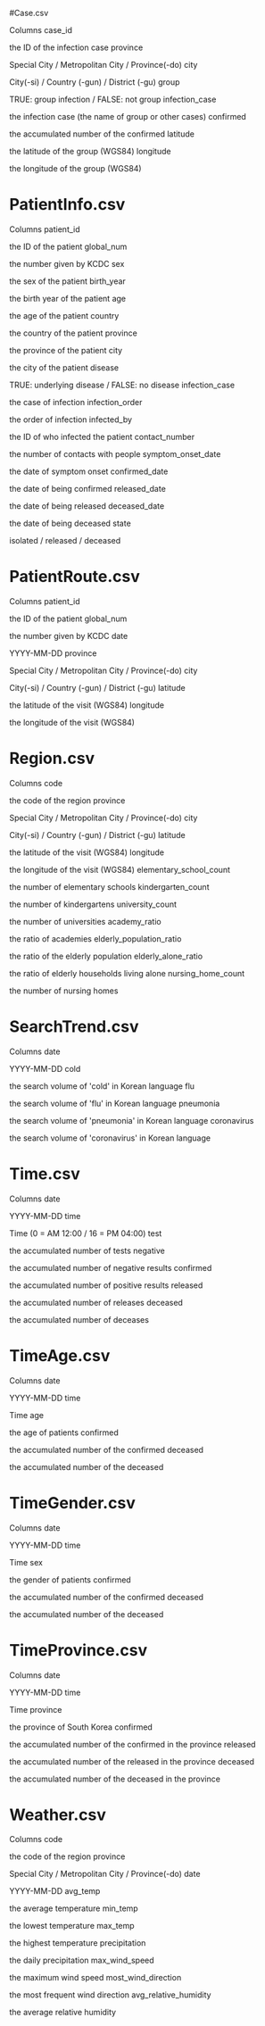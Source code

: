 #Case.csv

Columns
case_id

the ID of the infection case
province

Special City / Metropolitan City / Province(-do)
city

City(-si) / Country (-gun) / District (-gu)
group

TRUE: group infection / FALSE: not group
infection_case

the infection case (the name of group or other cases)
confirmed

the accumulated number of the confirmed
latitude

the latitude of the group (WGS84)
longitude

the longitude of the group (WGS84)


# PatientInfo.csv

Columns
patient_id

the ID of the patient
global_num

the number given by KCDC
sex

the sex of the patient
birth_year

the birth year of the patient
age

the age of the patient
country

the country of the patient
province

the province of the patient
city

the city of the patient
disease

TRUE: underlying disease / FALSE: no disease
infection_case

the case of infection
infection_order

the order of infection
infected_by

the ID of who infected the patient
contact_number

the number of contacts with people
symptom_onset_date

the date of symptom onset
confirmed_date

the date of being confirmed
released_date

the date of being released
deceased_date

the date of being deceased
state

isolated / released / deceased

# PatientRoute.csv

Columns
patient_id

the ID of the patient
global_num

the number given by KCDC
date

YYYY-MM-DD
province

Special City / Metropolitan City / Province(-do)
city

City(-si) / Country (-gun) / District (-gu)
latitude

the latitude of the visit (WGS84)
longitude

the longitude of the visit (WGS84)

# Region.csv

Columns
code

the code of the region
province

Special City / Metropolitan City / Province(-do)
city

City(-si) / Country (-gun) / District (-gu)
latitude

the latitude of the visit (WGS84)
longitude

the longitude of the visit (WGS84)
elementary_school_count

the number of elementary schools
kindergarten_count

the number of kindergartens
university_count

the number of universities
academy_ratio

the ratio of academies
elderly_population_ratio

the ratio of the elderly population
elderly_alone_ratio

the ratio of elderly households living alone
nursing_home_count

the number of nursing homes

# SearchTrend.csv

Columns
date

YYYY-MM-DD
cold

the search volume of 'cold' in Korean language
flu

the search volume of 'flu' in Korean language
pneumonia

the search volume of 'pneumonia' in Korean language
coronavirus

the search volume of 'coronavirus' in Korean language

# Time.csv

Columns
date

YYYY-MM-DD
time

Time (0 = AM 12:00 / 16 = PM 04:00)
test

the accumulated number of tests
negative

the accumulated number of negative results
confirmed

the accumulated number of positive results
released

the accumulated number of releases
deceased

the accumulated number of deceases

# TimeAge.csv

Columns
date

YYYY-MM-DD
time

Time
age

the age of patients
confirmed

the accumulated number of the confirmed
deceased

the accumulated number of the deceased

# TimeGender.csv

Columns
date

YYYY-MM-DD
time

Time
sex

the gender of patients
confirmed

the accumulated number of the confirmed
deceased

the accumulated number of the deceased

# TimeProvince.csv

Columns
date

YYYY-MM-DD
time

Time
province

the province of South Korea
confirmed

the accumulated number of the confirmed in the province
released

the accumulated number of the released in the province
deceased

the accumulated number of the deceased in the province

# Weather.csv

Columns
code

the code of the region
province

Special City / Metropolitan City / Province(-do)
date

YYYY-MM-DD
avg_temp

the average temperature
min_temp

the lowest temperature
max_temp

the highest temperature
precipitation

the daily precipitation
max_wind_speed

the maximum wind speed
most_wind_direction

the most frequent wind direction
avg_relative_humidity

the average relative humidity

